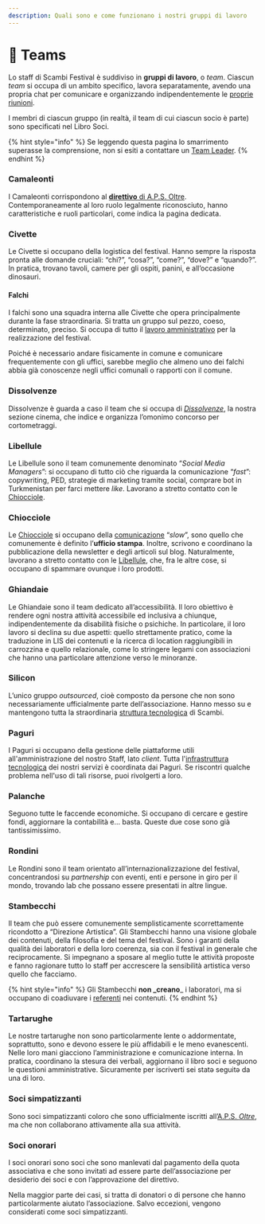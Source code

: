 ```yaml
---
description: Quali sono e come funzionano i nostri gruppi di lavoro
---
```


# 💏 Teams

Lo staff di Scambi Festival è suddiviso in **gruppi di lavoro**, o _team_. Ciascun _team_ si occupa di un ambito specifico, lavora separatamente, avendo una propria chat per comunicare e organizzando indipendentemente le [proprie riunioni](../../riunioni.md#team-meetings).

I membri di ciascun gruppo (in realtà, il team di cui ciascun socio è parte) sono specificati nel Libro Soci.

{% hint style="info" %}
Se leggendo questa pagina lo smarrimento superasse la comprensione, non si esiti a contattare un [Team Leader](../ruoli/team-leader.md).
{% endhint %}

### Camaleonti

I Camaleonti corrispondono al [**direttivo** di A.P.S. Oltre](../../associazione/direttivo/). Contemporaneamente al loro ruolo legalmente riconosciuto, hanno caratteristiche e ruoli particolari, come indica la pagina dedicata.

### Civette

Le Civette si occupano della logistica del festival. Hanno sempre la risposta pronta alle domande cruciali: “chi?”, “cosa?”, “come?”, “dove?” e “quando?”. In pratica, trovano tavoli, camere per gli ospiti, panini, e all’occasione dinosauri.

#### Falchi

I falchi sono una squadra interna alle Civette che opera principalmente durante la fase straordinaria. Si tratta un gruppo sul pezzo, coeso, determinato, preciso. Si occupa di tutto il [lavoro amministrativo](../../relazioni/istituzioni/) per la realizzazione del festival.

Poiché è necessario andare fisicamente in comune e comunicare frequentemente con gli uffici, sarebbe meglio che almeno uno dei falchi abbia già conoscenze negli uffici comunali o rapporti con il comune.

### Dissolvenze

Dissolvenze è guarda a caso il team che si occupa di [_Dissolvenze_](https://scambi.org/dissolvenze), la nostra sezione cinema, che indice e organizza l’omonimo concorso per cortometraggi.

### Libellule

Le Libellule sono il team comunemente denominato “_Social Media Managers_”: si occupano di tutto ciò che riguarda la comunicazione “_fast_”: copywriting, PED, strategie di marketing tramite social, comprare bot in Turkmenistan per farci mettere _like_. Lavorano a stretto contatto con le [Chiocciole](./#chiocciole).

### Chiocciole

Le [Chiocciole](../../comunicazione/) si occupano della [comunicazione](../../comunicazione/) “_slow_”, sono quello che comunemente è definito l’**ufficio stampa**. Inoltre, scrivono e coordinano la pubblicazione della newsletter e degli articoli sul blog. Naturalmente, lavorano a stretto contatto con le [Libellule](./#libellule), che, fra le altre cose, si occupano di spammare ovunque i loro prodotti.

### Ghiandaie

Le Ghiandaie sono il team dedicato all’accessibilità. Il loro obiettivo è rendere ogni nostra attività accessibile ed inclusiva a chiunque, indipendentemente da disabilità fisiche o psichiche. In particolare, il loro lavoro si declina su due aspetti: quello strettamente pratico, come la traduzione in LIS dei contenuti e la ricerca di location raggiungibili in carrozzina e quello relazionale, come lo stringere legami con associazioni che hanno una particolare attenzione verso le minoranze.

### Silicon

L’unico gruppo _outsourced_, cioè composto da persone che non sono necessariamente ufficialmente parte dell’associazione. Hanno messo su e mantengono tutta la straordinaria [struttura tecnologica](../../tools/) di Scambi.

### Paguri

I Paguri si occupano della gestione delle piattaforme utili all'amministrazione del nostro Staff, lato _client_. Tutta l'[infrastruttura tecnologica](../../tools/) dei nostri servizi è coordinata dai Paguri. Se riscontri qualche problema nell'uso di tali risorse, puoi rivolgerti a loro.

### Palanche

Seguono tutte le faccende economiche. Si occupano di cercare e gestire fondi, aggiornare la contabilità e… basta. Queste due cose sono già tantissimissimo.

### Rondini

Le Rondini sono il team orientato all’internazionalizzazione del festival, concentrandosi su _partnership_ con eventi, enti e persone in giro per il mondo, trovando lab che possano essere presentati in altre lingue.

### Stambecchi

Il team che può essere comunemente semplisticamente scorrettamente ricondotto a “Direzione Artistica”. Gli Stambecchi hanno una visione globale dei contenuti, della filosofia e del tema del festival. Sono i garanti della qualità dei laboratori e della loro coerenza, sia con il festival in generale che reciprocamente. Si impegnano a sposare al meglio tutte le attività proposte e fanno ragionare tutto lo staff per accrescere la sensibilità artistica verso quello che facciamo.

{% hint style="info" %}
Gli Stambecchi **non \_creano**\_ i laboratori, ma si occupano di coadiuvare i [referenti](../../format/lab.md#referente) nei contenuti.
{% endhint %}

### Tartarughe

Le nostre tartarughe non sono particolarmente lente o addormentate, soprattutto, sono e devono essere le più affidabili e le meno evanescenti. Nelle loro mani giacciono l’amministrazione e comunicazione interna. In pratica, coordinano la stesura dei verbali, aggiornano il libro soci e seguono le questioni amministrative. Sicuramente per iscriverti sei statə seguitə da una di loro.

### Soci simpatizzanti

Sono soci simpatizzanti coloro che sono ufficialmente iscritti all’[A.P.S. _Oltre_](../../associazione/), ma che non collaborano attivamente alla sua attività.

### Soci onorari

I soci onorari sono soci che sono manlevati dal pagamento della quota associativa e che sono invitati ad essere parte dell’associazione per desiderio dei soci e con l’approvazione del direttivo.

Nella maggior parte dei casi, si tratta di donatori o di persone che hanno particolarmente aiutato l’associazione. Salvo eccezioni, vengono considerati come soci simpatizzanti.

